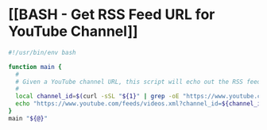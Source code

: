 # [[BASH - Get RSS Feed URL for YouTube Channel]]

```bash
#!/usr/bin/env bash

function main {
  #
  # Given a YouTube channel URL, this script will echo out the RSS feed URL for that channel.
  #
  local channel_id=$(curl -sSL "${1}" | grep -oE "https://www.youtube.com/channel/[^ \"]+" | head -n1 | grep -oE "[^/]+$")
  echo "https://www.youtube.com/feeds/videos.xml?channel_id=${channel_id}"
}
main "${@}"
```

